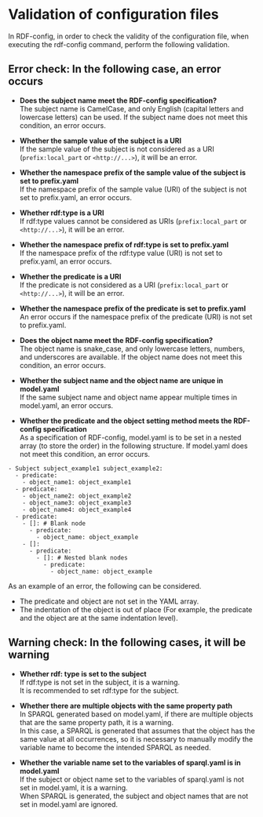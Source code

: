 # Validation of configuration files
In RDF-config, in order to check the validity of the configuration file, when executing the rdf-config command, perform the following validation.

## Error check: In the following case, an error occurs
- **Does the subject name meet the RDF-config specification?**  
The subject name is CamelCase, and only English (capital letters and lowercase letters) can be used. If the subject name does not meet this condition, an error occurs.

- **Whether the sample value of the subject is a URI**  
If the sample value of the subject is not considered as a URI (`prefix:local_part` or `<http://...>`), it will be an error.

- **Whether the namespace prefix of the sample value of the subject is set to prefix.yaml**  
If the namespace prefix of the sample value (URI) of the subject is not set to prefix.yaml, an error occurs.

- **Whether rdf:type is a URI**  
If rdf:type values cannot be considered as URIs (`prefix:local_part` or `<http://...>`), it will be an error.

- **Whether the namespace prefix of rdf:type is set to prefix.yaml**  
If the namespace prefix of the rdf:type value (URI) is not set to prefix.yaml, an error occurs.

- **Whether the predicate is a URI**  
If the predicate is not considered as a URI (`prefix:local_part` or `<http://...>`), it will be an error.

- **Whether the namespace prefix of the predicate is set to prefix.yaml**  
An error occurs if the namespace prefix of the predicate (URI) is not set to prefix.yaml.

- **Does the object name meet the RDF-config specification?**  
The object name is snake_case, and only lowercase letters, numbers, and underscores are available. If the object name does not meet this condition, an error occurs.

- **Whether the subject name and the object name are unique in model.yaml**  
If the same subject name and object name appear multiple times in model.yaml, an error occurs.

- **Whether the predicate and the object setting method meets the RDF-config specification**  
As a specification of RDF-config, model.yaml is to be set in a nested array (to store the order) in the following structure. If model.yaml does not meet this condition, an error occurs.
```
- Subject subject_example1 subject_example2:
  - predicate:
    - object_name1: object_example1
  - predicate:
    - object_name2: object_example2
    - object_name3: object_example3
    - object_name4: object_example4
  - predicate:
    - []: # Blank node
      - predicate:
        - object_name: object_example
    - []:
      - predicate:
        - []: # Nested blank nodes
          - predicate:
            - object_name: object_example
```

As an example of an error, the following can be considered.
- The predicate and object are not set in the YAML array.
- The indentation of the object is out of place (For example, the predicate and the object are at the same indentation level).

## Warning check: In the following cases, it will be warning
- **Whether rdf: type is set to the subject**  
If rdf:type is not set in the subject, it is a warning.  
It is recommended to set rdf:type for the subject.

- **Whether there are multiple objects with the same property path**  
In SPARQL generated based on model.yaml, if there are multiple objects that are the same property path, it is a warning.  
In this case, a SPARQL is generated that assumes that the object has the same value at all occurrences, so it is necessary to manually modify the variable name to become the intended SPARQL as needed.

- **Whether the variable name set to the variables of sparql.yaml is in model.yaml**  
If the subject or object name set to the variables of sparql.yaml is not set in model.yaml, it is a warning.  
When SPARQL is generated, the subject and object names that are not set in model.yaml are ignored.
